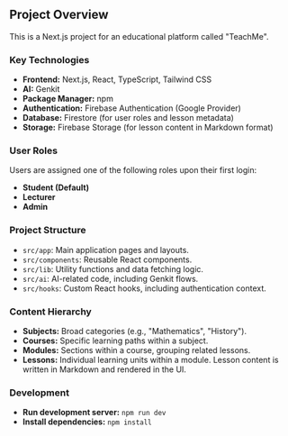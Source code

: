## Project Overview

This is a Next.js project for an educational platform called "TeachMe".

### Key Technologies

*   **Frontend:** Next.js, React, TypeScript, Tailwind CSS
*   **AI:** Genkit
*   **Package Manager:** npm
*   **Authentication:** Firebase Authentication (Google Provider)
*   **Database:** Firestore (for user roles and lesson metadata)
*   **Storage:** Firebase Storage (for lesson content in Markdown format)

### User Roles

Users are assigned one of the following roles upon their first login:

*   **Student (Default)**
*   **Lecturer**
*   **Admin**

### Project Structure

*   `src/app`: Main application pages and layouts.
*   `src/components`: Reusable React components.
*   `src/lib`: Utility functions and data fetching logic.
*   `src/ai`: AI-related code, including Genkit flows.
*   `src/hooks`: Custom React hooks, including authentication context.

### Content Hierarchy

*   **Subjects:** Broad categories (e.g., "Mathematics", "History").
*   **Courses:** Specific learning paths within a subject.
*   **Modules:** Sections within a course, grouping related lessons.
*   **Lessons:** Individual learning units within a module. Lesson content is written in Markdown and rendered in the UI.

### Development

*   **Run development server:** `npm run dev`
*   **Install dependencies:** `npm install`